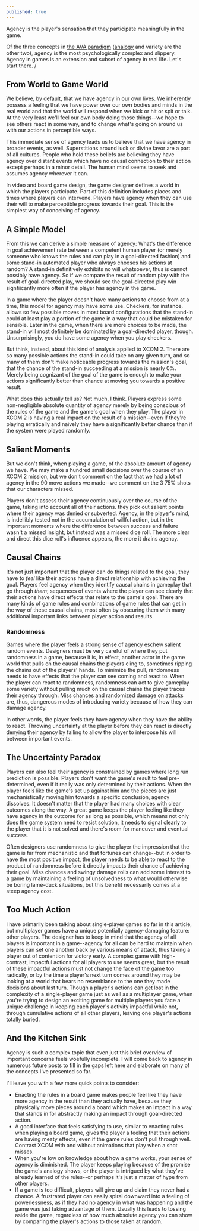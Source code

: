 ```yaml
---
published: true
---
```


Agency is the player's sensation that they participate meaningfully in the game.

Of the three concepts in [the AVA paradigm](http://nohidden.info/Introduction-to-the-AVA-Paradigm/) ([analogy](http://nohidden.info/analogy/) and variety are the other two), agency is the most psychologically complex and slippery. Agency in games is an extension and subset of agency in real life. Let's start there.
/
## From World to Game World

We believe, by default, that we have agency in our own lives. We inherently possess a feeling that we have power over our own bodies and minds in the real world and that the world will respond when we kick or hit or spit or talk. At the very least we'll feel our own body doing those things--we hope to see others react in some way, and to change what's going on around us with our actions in perceptible ways. 

This immediate sense of agency leads us to believe that we have agency in broader events, as well. Superstitions around luck or divine favor are a part of all cultures. People who hold these beliefs are believing they have agency over distant events which have no causal connection to their action except perhaps in a minor detail. The human mind seems to seek and assumes agency wherever it can. 

In video and board game design, the game designer defines a world in which the players participate. Part of this definition includes places and times where players can intervene. Players have agency when they can use their will to make perceptible progress towards their goal. This is the simplest way of conceiving of agency.

## A Simple Model
From this we can derive a simple measure of agency: What's the difference in goal achievement rate between a competent human player (or merely someone who knows the rules and can play in a goal-directed fashion) and some stand-in automated player who always chooses his actions at random? A stand-in definitively exhibits no will whatsoever, thus is cannot possibly have agency. So if we compare the result of random play with the result of goal-directed play, we should see the goal-directed play win signfiicantly more often if the player has agency in the game.

In a game where the player doesn't have many actions to choose from at a time, this model for agency may have some use. Checkers, for instance, allows so few possible moves in most board configurations that the stand-in could at least play a portion of the game in a way that could be mistaken for sensible. Later in the game, when there are more choices to be made, the stand-in will most definitely be dominated by a goal-directed player, though. Unsurprisingly, you do have some agency when you play checkers.

But think, instead, about this kind of analysis applied to XCOM 2. There are so many possible actions the stand-in could take on any given turn, and so many of them don't make noticeable progress towards the mission's goal, that the chance of the stand-in succeeding at a mission is nearly 0%. Merely being cognizant of the goal of the game is enough to make your actions significantly better than chance at moving you towards a positive result.

What does this actually tell us? Not much, I think. Players express some non-negligible absolute quantity of agency merely by being conscious of the rules of the game and the game's goal when they play. The player in XCOM 2 is having a real impact on the result of a mission--even if they're playing erratically and naively they have a significantly better chance than if the system were played randomly. 

## Salient Moments

But we don't think, when playing a game, of the absolute amount of agency we have. We may make a hundred small decisions over the course of an XCOM 2 mission, but we don't comment on the fact that we had a lot of agency in the 90 move actions we made--we comment on the 3 75% shots that our characters missed.

Players don't assess their agency continuously over the course of the game, taking into account all of their actions. they pick out salient points where their agency was denied or subverted. Agency, in the player's mind, is indellibly tested not in the accumulation of willful action, but in the important moments where the difference between success and failure wasn't a missed insight, but instead was a missed dice roll. The more clear and direct this dice roll's influence appears, the more it drains agency.

## Causal Chains

It's not just important that the player can do things related to the goal, they have to *feel* like their actions have a direct relationship with achieving the goal. Players feel agency when they identify causal chains in gameplay that go through *them*; sequences of events where the player can see clearly that their actions have direct effects that relate to the game's goal. There are many kinds of game rules and combinations of game rules that can get in the way of these causal chains, most often by obscuring them with many additional important links between player action and results. 

### Randomness

Games where the player feels a strong sense of agency eschew salient random events. Designers must be very careful of where they put randomness in a game, because it is, in effect, another actor in the game world that pulls on the causal chains the players cling to, sometimes ripping the chains out of the players' hands. To minimize the pull, randomness needs to have effects that the player can see coming and react to. When the player can react to randomness, randomness can act to give gameplay some variety without pulling much on the causal chains the player traces their agency through. Miss chances and randomized damage on attacks are, thus, dangerous modes of introducing variety because of how they can damage agency.

In other words, the player feels they have agency when they have the ability to react. Throwing uncertainty at the player before they can react is directly denying their agency by failing to allow the player to interpose his will between important events.

## The Uncertainty Paradox

Players can also feel their agency is constrained by games where long run prediction is possible. Players don't want the game's result to feel pre-determined, even if it really was only determined by their actions. When the player feels like the game's set up against him and the pieces are just mechanistically moving him towards a specific conclusion, agency dissolves. It doesn't matter that the player had many choices with clear outcomes along the way. A great game keeps the player feeling like they have agency in the outcome for as long as possible, which means not only does the game system need to resist solution, it needs to signal clearly to the player that it is not solved and there's room for maneuver and eventual success.

Often designers use randomness to give the player the impression that the game is far from mechanistic and that fortunes can change--but in order to have the most positive impact, the player needs to be able to react to the product of randomness before it directly impacts their chance of achieving their goal. Miss chances and swingy damage rolls can add some interest to a game by maintaining a feeling of unsolvedness to what would otherwise be boring lame-duck situations, but this benefit necessarily comes at a steep agency cost.

## Too Much Action

I have primarily been talking about single-player games so far in this article, but multiplayer games have a unique potentially agency-damaging feature: other players. The designer has to keep in mind that the agency of all players is important in a game--agency for all can be hard to maintain when players can set one another back by various means of attack, thus taking a player out of contention for victory early. A complex game with high-contrast, impactful actions for all players to use seems great, but the result of these impactful actions must not change the face of the game too radically, or by the time a player's next turn comes around they may be looking at a world that bears no resemblance to the one they made decisions about last turn. Though a player's actions can get lost in the complexity of a single-player game just as well as a multiplayer game, when you're trying to design an exciting game for multiple players you face a unique challenge in keeping each player's activity impactful while not, through cumulative actions of all other players, leaving one player's actions totally buried.

## And the Kitchen Sink

Agency is such a complex topic that even just this brief overview of important concerns feels woefully incomplete. I will come back to agency in numerous future posts to fill in the gaps left here and elaborate on many of the concepts I've presented so far.

I'll leave you with a few more quick points to consider:

* Enacting the rules in a board game makes people feel like they have more agency in the result than they actually have, because they physically move pieces around a board which makes an impact in a way that stands in for abstractly making an impact through goal-directed action.
* A good interface that feels satisfying to use, similar to enacting rules when playing a board game, gives the player a feeling that their actions are having meaty effects, even if the game rules don't pull through well. Contrast XCOM with and without animations that play when a shot misses.
* When you're low on knowledge about how a game works, your sense of agency is diminished. The player keeps playing because of the promise the game's analogy shows, or the player is intrigued by what they've already learned of the rules--or perhaps it's just a matter of hype from other players.
* If a game is too difficult, players will give up and claim they never had a chance. A frustrated player can easily spiral downward into a feeling of powerlessness, as if they had no agency in what was happening and the game was just taking advantage of them. Usually this leads to tossing aside the game, regardless of how much absolute agency you can show by comparing the player's actions to those taken at random.
